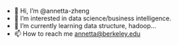 - 👋 Hi, I’m @annetta-zheng
- 👀 I’m interested in data science/business intelligence. 
- 🌱 I’m currently learning data structure, hadoop...
- 📫 How to reach me annetta@berkeley.edu

<!---
annetta-zheng/annetta-zheng is a ✨ special ✨ repository because its `README.md` (this file) appears on your GitHub profile.
You can click the Preview link to take a look at your changes.
--->
